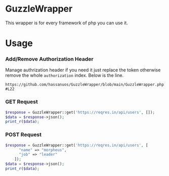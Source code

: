 # GuzzleWrapper
This wrapper is for every framework of php you can use it.


# Usage 


### Add/Remove Authorization Header
Manage authrization header if you need it just replace the token otherwise remove the whole `authorization` index. Below is the line.

`https://github.com/hassanuos/GuzzleWrapper/blob/main/GuzzleWrapper.php#L22`

### GET Request

```php 
$response = GuzzleWrapper::get('https://reqres.in/api/users', []);
$data = $response->json();
print_r($data);
```
### POST Request

```php
$response = GuzzleWrapper::get('https://reqres.in/api/users', [
      "name" => "morpheus",
      "job" => "leader"
    ]);
$data = $response->json();
print_r($data);
```
